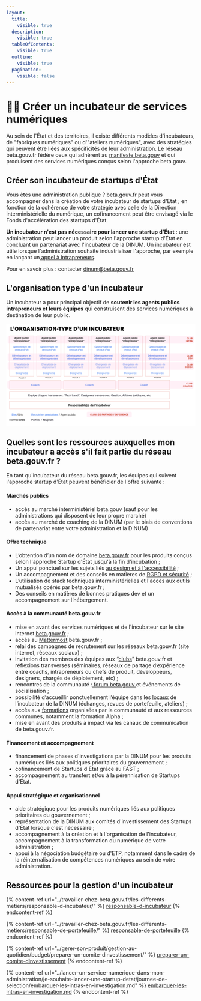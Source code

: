 ```yaml
---
layout:
  title:
    visible: true
  description:
    visible: true
  tableOfContents:
    visible: true
  outline:
    visible: true
  pagination:
    visible: false
---
```


# 👨‍🔬 Créer un incubateur de services numériques

Au sein de l'État et des territoires, il existe différents modèles d'incubateurs, de "fabriques numériques" ou d'"ateliers numériques", avec des stratégies qui peuvent être liées aux spécificités de leur administration. Le réseau beta.gouv.fr fédère ceux qui adhèrent au [manifeste beta.gouv](https://beta.gouv.fr/approche/manifeste) et qui produisent des services numériques conçus selon l'approche beta.gouv.

## Créer son incubateur de startups d'État

Vous êtes une administration publique ? beta.gouv.fr peut vous accompagner dans la création de votre incubateur de startups d'État ; en fonction de la cohérence de votre stratégie avec celle de la Direction interministérielle du numérique, un cofinancement peut être envisagé via le Fonds d'accélération des startups d'État.

**Un incubateur n'est pas nécessaire pour lancer une startup d'État** : une administration peut lancer un produit selon l'approche startup d'État en concluant un partenariat avec l'incubateur de la DINUM. Un incubateur est utile lorsque l'administration souhaite industrialiser l'approche, par exemple en lançant un[ appel à intrapreneurs](je-souhaite-lancer-une-startup-detat/chronologie-dune-appel-a-innovateur/).

Pour en savoir plus : contacter dinum@beta.gouv.fr&#x20;

## L'organisation type d'un incubateur

Un incubateur a pour principal objectif de **soutenir les agents publics intrapreneurs et leurs équipes** qui construisent des services numériques à destination de leur public.

![](<../.gitbook/assets/image (20).png>)

## Quelles sont les ressources auxquelles mon incubateur a accès s'il fait partie du réseau beta.gouv.fr ?

En tant qu'incubateur du réseau beta.gouv.fr, les équipes qui suivent l'approche startup d'État peuvent bénéficier de l'offre suivante :

#### Marchés publics

* accès au marché interministériel beta.gouv (sauf pour les administrations qui disposent de leur propre marché)
* accès au marché de coaching de la DINUM (par le biais de conventions de partenariat entre votre administration et la DINUM)

#### Offre technique

* L’obtention d’un nom de domaine [beta.gouv.fr](http://beta.gouv.fr) pour les produits conçus selon l'approche Startup d'État jusqu'à la fin d'incubation ;
* Un appui ponctuel sur les sujets liés [au design et à l'accessibilité](../gerer-son-produit/les-standards/accessibilite-and-inclusion/) ;
* Un accompagnement et des conseils en matières de [RGPD et sécurité](../gerer-son-produit/gestion-au-quotidien/cadrer-juridiquement-son-produit/) ;
* L’utilisation de stack techniques interministérielles et l'accès aux outils mutualisés opérés par beta.gouv.fr ;
* Des conseils en matières de bonnes pratiques dev et un accompagnement sur l’hébergement.

#### Accès à la communauté beta.gouv.fr

* mise en avant des services numériques et de l'incubateur sur le site internet [beta.gouv.fr](broken-reference/) ;
* accès au [Mattermost](../les-outils-de-la-communaute/mattermost/) beta.gouv.fr ;
* relai des campagnes de recrutement sur les réseaux beta.gouv.fr (site internet, réseaux sociaux) ;
* invitation des membres des équipes aux “[clubs](../decouvrir-beta.gouv.fr/la-communaute-todo/les-rituels/clubs-de-partage-dexperience.md)” beta.gouv.fr et réflexions transverses (séminaires, réseaux de partage d’expérience entre coachs, intrapreneurs ou chefs de produit, développeurs, designers, chargés de déploiement, etc) ;
* rencontres de la communauté :[ forum beta.gouv ](../decouvrir-beta.gouv.fr/la-communaute-todo/les-rituels/seminaire.md)et événements de socialisation ;
* possibilité d’accueillir ponctuellement l’équipe dans les [locaux](../travailler-chez-beta.gouv.fr/vie-quotidienne-et-bien-etre/travailler-dans-les-lieux-partages/locaux/) de l’incubateur de la DINUM (échanges, revues de portefeuille, ateliers) ;
* accès aux [formations](../travailler-chez-beta.gouv.fr/se-former/les-formations-a-venir.md) organisées par la communauté et aux ressources communes, notamment la formation Alpha ;
* mise en avant des produits à impact via les canaux de communication de beta.gouv.fr.

#### Financement et accompagnement

* financement de phases d'investigations par la DINUM pour les produits numériques liés aux politiques prioritaires du gouvernement ;
* cofinancement de Startups d'État grâce au FAST ;
* accompagnement au transfert et/ou à la pérennisation de Startups d'État.

#### Appui stratégique et organisationnel

* aide stratégique pour les produits numériques liés aux politiques prioritaires du gouvernement ;
* représentation de la DINUM aux comités d'investissement des Startups d'État lorsque c'est nécessaire ;
* accompagnement à la création et à l'organisation de l'incubateur, accompagnement à la transformation du numérique de votre administration ;
* appui à la négociation budgétaire ou d'ETP, notamment dans le cadre de la réinternalisation de compétences numériques au sein de votre administration.

## Ressources pour la gestion d'un incubateur

{% content-ref url="../travailler-chez-beta.gouv.fr/les-differents-metiers/responsable-d-incubateur/" %}
[responsable-d-incubateur](../travailler-chez-beta.gouv.fr/les-differents-metiers/responsable-d-incubateur/)
{% endcontent-ref %}

{% content-ref url="../travailler-chez-beta.gouv.fr/les-differents-metiers/responsable-de-portefeuille/" %}
[responsable-de-portefeuille](../travailler-chez-beta.gouv.fr/les-differents-metiers/responsable-de-portefeuille/)
{% endcontent-ref %}

{% content-ref url="../gerer-son-produit/gestion-au-quotidien/budget/preparer-un-comite-dinvestissement/" %}
[preparer-un-comite-dinvestissement](../gerer-son-produit/gestion-au-quotidien/budget/preparer-un-comite-dinvestissement/)
{% endcontent-ref %}

{% content-ref url="../lancer-un-service-numerique-dans-mon-administration/je-souhaite-lancer-une-startup-detat/journee-de-selection/embarquer-les-intras-en-investigation.md" %}
[embarquer-les-intras-en-investigation.md](../lancer-un-service-numerique-dans-mon-administration/je-souhaite-lancer-une-startup-detat/journee-de-selection/embarquer-les-intras-en-investigation.md)
{% endcontent-ref %}
